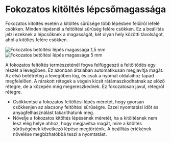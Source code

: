 # Fokozatos kitöltés lépcsőmagassága

Fokozatos kitöltés esetén a kitöltés sűrűsége több lépésben felülről lefelé csökken. Minden lépésnél a feltöltési sűrűség felére csökken. Ez a beállítás jelzi ezeknek a lépcsőknek a magasságát, két olyan hely közötti távolságot, ahol a kitöltés felére csökken.

<!--screenshot {
"image_path": "gradual_infill_step_height_small.png",
"models": [{"script": "curved_top.scad"}],
"camera_position": [0, 137, -62],
"settings": {
    "wall_line_count": 0,
    "bottom_layers": 0,
    "gradual_infill_steps": 3,
    "gradual_infill_step_height": 1.5
},
"colours": 16
}-->

<!--screenshot {
"image_path": "gradual_infill_step_height_large.png",
"models": [{"script": "curved_top.scad"}],
"camera_position": [0, 137, -62],
"settings": {
    "wall_line_count": 0,
    "bottom_layers": 0,
    "gradual_infill_steps": 3,
    "gradual_infill_step_height": 5
},
"colours": 16
}-->

![Fokozatos betöltési lépés magassága 1,5 mm](../images/gradual_infill_step_height_small.png)![Fokozatos betöltési lépés magassága 5 mm](../images/gradual_infill_step_height_large.png)

A fokozatos feltöltés természeténél fogva felfüggeszti a feltöltődés egy részét a levegőben. Ez azonban általában automatikusan megjavítja magát. Az első betétréteg a levegőben lóg, és csak a nyomat oldalaihoz tapad megfelelően. A rárakott rétegek a végein kicsit rátámaszkodhatnak az előző rétegre, de a közepén még megereszkednek. Ez fokozatosan javul, rétegről rétegre.

- Csökkentse a fokozatos feltöltési lépés méretét, hogy gyorsan csökkenjen az alacsony feltöltési sűrűségre. Ezzel nyomtatási időt és anyagfelhasználást takaríthatunk meg.
- Növelje a fokozatos kitöltés lépésének méretét, ha a kitöltésnek nem lesz elég helye ahhoz, hogy megjavítsa magát, mire a kitöltés sűrűségének következő lépése megtörténik. A beállítás értékének növelése megbízhatóbbá teszi a nyomtatást.
